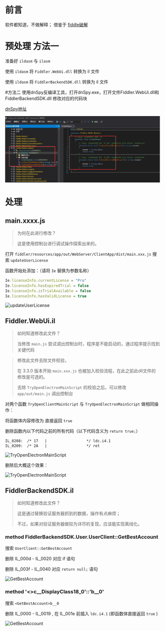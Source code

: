 # 前言

软件都知道，不做解释；
借鉴于 [fiddle破解](https://github.com/msojocs/fiddler-everywhere-crack/) 



# 预处理 方法一

准备好 `ildasm` 与 `ilasm`

使用 `ildasm` 将 `Fiddler.WebUi.dll` 转换为 il 文件

使用 `ildasm` 将 `FiddlerBackendSDK.dll` 转换为 il 文件

#方法二
使用dnSpy反编译工具，打开dnSpy.exe，打开文件Fiddler.WebUi.dll和 FiddlerBackendSDK.dll 修改对应的代码块

[dnSpy地址](https://github.com/dnSpyEx/dnSpy/releases)

![](./pic/jt.png)

# 处理

## main.xxxx.js

> 为何在此进行修改？
> 
> 这是使用控制台进行调试操作探索出来的。


打开 `fiddler/resources/app/out/WebServer/ClientApp/dist/main.xxx.js` 搜索 `updateUserLicense` 

函数开始处添加：（请将 `Ie` 替换为参数名称）

```javascript
Ie.licenseInfo.currentLicense = "Pro"
Ie.licenseInfo.hasExpiredTrial = false
Ie.licenseInfo.isTrialAvailable = false
Ie.licenseInfo.hasValidLicense = true
```

![updateUserLicense](pic/main.xxx.js-1.png)

## Fiddler.WebUi.il

> 如何知道修改此文件？
> 
> 当修改 `main.js` 尝试调出控制台时，程序是不能启动的，通过程序提示找到关键代码

> 修改此文件去除文件校验，
> 
> 在 3.3.0 版本开始 `main.xxx.js` 也被加入校验流程，在此之前此dll文件的修改是可选的。
> 
> 去除 `TryOpenElectronMainScript` 的校验之后，可以修改 `app/out/main.js` 调出控制台

对两个函数 `TryOpenClientMainScript` 与 `TryOpenElectronMainScript` 做相同操作：

将函数体内容修改为 直接返回 `true`

删除函数内以下代码之前的所有代码（以下代码含义为 `return true;`）

```
IL_0208:  /* 17   |                  */ ldc.i4.1
IL_0209:  /* 2A   |                  */ ret
```

![TryOpenElectronMainScript](pic/dll-TryOpenElectronMainScript-1.png)

删除后大概这个效果：

![TryOpenElectronMainScript](pic/dll-TryOpenElectronMainScript-2.png)

## FiddlerBackendSDK.il

> 如何知道修改此文件？
> 
> 这是通过替换验证服务器抓到的数据，操作有点麻烦；
> 
> 不过，如果对验证服务器做较为详尽的复现，应该能实现离线化。


### method FiddlerBackendSDK.User.UserClient::GetBestAccount

搜索 `UserClient::GetBestAccount`

删除 IL_000d - IL_0020 对应 if 语句

删除 IL_003f - IL_0040 对应 `return null;` 语句

![GetBestAccount](pic/dll-GetBestAccount-1.png)

### method '<>c__DisplayClass18_0'::'<GetBestAccount>b__0'

搜索 `<GetBestAccount>b__0`

删除 IL_0000 - IL_0019 , 在 IL_001e 前插入 `ldc.i4.1`  (即函数体直接返回 `true` )

![GetBestAccount](pic/dll-GetBestAccount-2.png)
